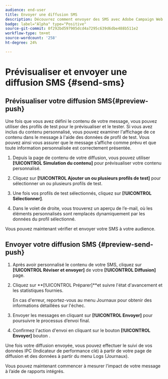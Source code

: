 ```yaml
---
audience: end-user
title: Envoyer une diffusion SMS
description: Découvrez comment envoyer des SMS avec Adobe Campaign Web
badge: label="Alpha" type="Positive"
source-git-commit: 0f292bd597905dcd4a7295c639d6dbe488b511e2
workflow-type: tm+mt
source-wordcount: '258'
ht-degree: 24%

---
```


# Prévisualiser et envoyer une diffusion SMS {#send-sms}

## Prévisualiser votre diffusion SMS{#preview-push}

Une fois que vous avez défini le contenu de votre message, vous pouvez utiliser des profils de test pour le prévisualiser et le tester. Si vous avez inclus du contenu personnalisé, vous pouvez examiner l&#39;affichage de ce contenu dans le message à l&#39;aide des données de profil de test. Vous pouvez ainsi vous assurer que le message s’affiche comme prévu et que toute information personnalisée est correctement présentée.

1. Depuis la page de contenu de votre diffusion, vous pouvez utiliser **[!UICONTROL Simulation du contenu]** pour prévisualiser votre contenu personnalisé.

1. Cliquez sur **[!UICONTROL Ajouter un ou plusieurs profils de test]** pour sélectionner un ou plusieurs profils de test.

1. Une fois vos profils de test sélectionnés, cliquez sur **[!UICONTROL Sélectionner]**.

1. Dans le volet de droite, vous trouverez un aperçu de l’e-mail, où les éléments personnalisés sont remplacés dynamiquement par les données du profil sélectionné.

Vous pouvez maintenant vérifier et envoyer votre SMS à votre audience.

## Envoyer votre diffusion SMS {#preview-send-push}

1. Après avoir personnalisé le contenu de votre SMS, cliquez sur **[!UICONTROL Réviser et envoyer]** de votre **[!UICONTROL Diffusion]** page.

1. Cliquez sur **[!UICONTROL Préparer]**et suivre l&#39;état d&#39;avancement et les statistiques fournies.

   En cas d&#39;erreur, reportez-vous au menu Journaux pour obtenir des informations détaillées sur l&#39;échec.

1. Envoyer les messages en cliquant sur **[!UICONTROL Envoyer]** pour poursuivre le processus d’envoi final.

1. Confirmez l&#39;action d&#39;envoi en cliquant sur le bouton **[!UICONTROL Envoyer]** bouton .

Une fois votre diffusion envoyée, vous pouvez effectuer le suivi de vos données IPC (Indicateur de performance clé) à partir de votre page de diffusion et des données à partir du menu Logs (Journaux).

Vous pouvez maintenant commencer à mesurer l’impact de votre message à l’aide de rapports intégrés.




